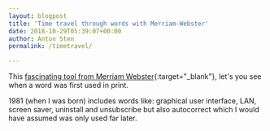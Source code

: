 ```yaml
---
layout: blogpost
title: 'Time travel through words with Merriam-Webster'
date: 2018-10-29T05:39:07+00:00
author: Anton Sten
permalink: /timetravel/

---
```


This [fascinating tool from Merriam Webster](https://www.merriam-webster.com/time-traveler){:target="_blank"}, let's you see when a word was first used in print.

1981 (when I was born) includes words like: graphical user interface, LAN, screen saver, uninstall and unsubscribe but also autocorrect which I would have assumed was only used far later. 
